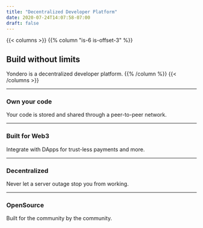 ```yaml
---
title: "Decentralized Developer Platform"
date: 2020-07-24T14:07:58-07:00
draft: false
---
```


{{< columns >}}
{{% column "is-6 is-offset-3" %}}
## Build without limits

Yondero is a decentralized developer platform.
{{% /column %}}
{{< /columns >}}

---

### Own your code

Your code is stored and shared through a peer-to-peer network.

---

### Built for Web3

Integrate with DApps for trust-less payments and more.

---

### Decentralized

Never let a server outage stop you from working.

---

### OpenSource

Built for the community by the community.
